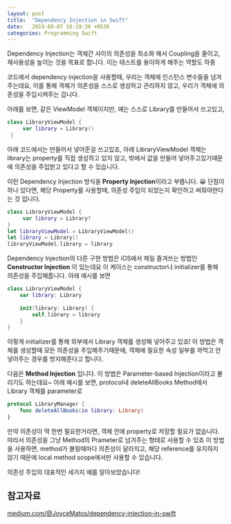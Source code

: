 ```yaml
---
layout: post
title:  "Dependency Injection in Swift"
date:   2019-08-07 10:19:36 +0530
categories: Programming Swift
---
```

 Dependency Injection는 객체간 사이의 의존성을 최소화 해서 Coupling을 줄이고, 재사용성을 높이는 것을 목표로 합니다. 이는 테스트를 용이하게 해주는 역할도 하죵 
 
 코드에서 dependency injection을 사용할때, 우리는 객체에 인스턴스 변수들을 넘겨주는데요, 이를 통해 객체가 의존성을 스스로 생성하고 관리하지 않고, 우리가 객체에 의존성을 주입시켜주는 겁니다. 

아래를 보면, 같은 ViewModel 객체이지만, 
 얘는 스스로 Library를 만들어서 쓰고있고, 
```swift
class LibraryViewModel {
	 var library = Library()
 }
```
아래 코드에서는 만들어서 넣어준걸 쓰고있죠,  아래 LibraryViewModel 객체는 library는 property를 직접 생성하고 있지 않고, 밖에서 값을 만들어 넣어주고있기때문에 의존성을 주입받고 있다고 할 수 있습니다.

 이런 Dependency Injection 방식을 **Property Injection**이라고 부릅니다. 😀
단점이 하나 있다면, 해당 Property를 사용할때, 의존성 주입이 되었는지 확인하고 써줘야한다는 것 입니다. 
```swift
class LibraryViewModel {
	 var library = Library?
}
let libraryViewModel = LibraryViewModel()  
let library = Library()  
libraryViewModel.library = library
```

Dependency Injection의 다른 구현 방법은 iOS에서 제일 즐겨쓰는 방법인 **Constructor Injection** 이 있는데요
이 케이스는 constructor나 initializer를 통해 의존성을 주입해줍니다. 
아래 예시를 보면 
```swift
class LibraryViewModel { 
	var library: Library 
	
	init(library: Library) {  
		self.library = library  
	}
}
```

이렇게 initializer를 통해 외부에서 Library 객체를 생성해 넣어주고 있죠! 
이 방법은 객체를 생성할때 모든 의존성을 주입해주기때문에, 객체에 필요한 속성 일부를 까먹고 안넣어주는 경우를 방지해준다고 합니다. 

다음은 **Method Injection** 입니다. 이 방법은 Parameter-based Injection이라고 불리기도 하는데요~
아래 예시를 보면, protocol내 deleteAllBooks Method에서 Library 객체를 parameter로 
```swift
protocol LibraryManager { 
	func deleteAllBooks(in library: Library)  
}
```
만약 의존성이 딱 한번 필요한거라면, 객체 안에 property로 저장할 필요가 없습니다. 따라서 의존성을 그냥 Method의 Prameter로 넘겨주는 형태로 사용할 수 있죠
이 방법을 사용하면, method가 불릴때마다 의존성이 달라지고, 해당 reference를 유지하지 않기 때문에 local method scope에서만 사용할 수 있습니다. 

의존성 주입의 대표적인 세가지 예를 알아보았습니다! 

## 참고자료
[medium.com/@JoyceMatos/dependency-injection-in-swift](https://medium.com/@JoyceMatos/dependency-injection-in-swift-87c748a167be)


